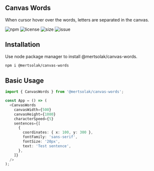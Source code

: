 ## Canvas Words

When cursor hover over the words, letters are separated in the canvas.

![npm](https://img.shields.io/npm/v/@mertsolak/canvas-words)
![license](https://img.shields.io/npm/l/@mertsolak/canvas-words)
![size](https://img.shields.io/bundlephobia/min/@mertsolak/canvas-words)
![issue](https://img.shields.io/github/issues/mert-solak/canvas-words)

## Installation

Use node package manager to install @mertsolak/canvas-words.

```bash
npm i @mertsolak/canvas-words
```

## Basic Usage

```typescript
import { CanvasWords } from '@mertsolak/canvas-words';

const App = () => (
  <CanvasWords
    canvasWidth={500}
    canvasHeight={1080}
    characterSpeed={5}
    sentences={[
      {
        coordinates: { x: 100, y: 300 },
        fontFamily: 'sans-serif',
        fontSize: '20px',
        text: 'Test sentence',
      },
    ]}
  />
);
```
